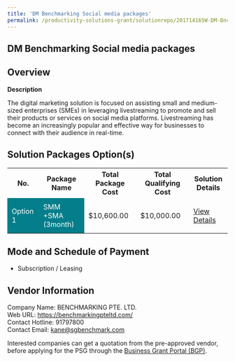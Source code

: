 ```yaml
---
title: 'DM Benchmarking Social media packages'
permalink: /productivity-solutions-grant/solutionrepo/201714165W-DM-Bnchmrkng-Socl-md-PKG-G
---
```


## DM Benchmarking Social media packages

## Overview

**Description**

The digital marketing solution is focused on assisting small and medium-sized enterprises (SMEs) in leveraging livestreaming to promote and sell their products or services on social media platforms. Livestreaming has become an increasingly popular and effective way for businesses to connect with their audience in real-time.

## Solution Packages Option(s)

<table>
<tr>
<th><b>No.</b></th>
<th><b>Package Name</b></th>
<th><b>Total Package Cost</b></th>
<th><b>Total Qualifying Cost</b></th>
<th><b>Solution Details</b></th>
</tr>
<tr>
<td style='padding: 10px; background-color: #037E8A; color: #FFFFFF;'>Option 1</td>
<td style='padding: 10px; background-color: #037E8A; color: #FFFFFF;'>SMM +SMA (3month)</td>
<td style='padding: 10px;'>$10,600.00</td>
<td style='padding: 10px;'>$10,000.00</td>
<td style='padding: 10px;'><a href='/images/psg/201714165W_20240099_05092024_Desensitised_Annex3_Part1.pdf' target='_blank'>View Details</a></td>
</tr>
</table>

## Mode and Schedule of Payment

 - Subscription / Leasing

## Vendor Information

 Company Name: BENCHMARKING PTE. LTD.<br>Web URL: https://benchmarkingpteltd.com/ <br>Contact Hotline: 91797800 <br>Contact Email: kane@sgbenchmark.com <br>

Interested companies can get a quotation from the pre-approved vendor, before applying for the PSG through the <a href='https://www.businessgrants.gov.sg/' target='_blank' rel='noopener'>Business Grant Portal (BGP)</a>.

<script src="/jquery/resize-tables.js"></script>
